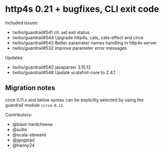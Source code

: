 http4s 0.21 + bugfixes, CLI exit code
==============================

Included issues:
- twilio/guardrail#541 cli: set exit status
- twilio/guardrail#544 Upgrade http4s, cats, cats-effect and circe
- twilio/guardrail#543 Better parameter names handling in http4s server
- twilio/guardrail#532 improve parameter error messages

Updates:
- twilio/guardrail#540 javaparser 3.15.12
- twilio/guardrail#548 Update scalafmt-core to 2.4.1

Migration notes
---

circe 0.11.x and below syntax can be explicitly selected by using the guardrail module `circe-0.11`.

Contributors:
- @blast-hardcheese
- @sullis
- @scala-steward
- @jgogstad
- @hanny24
